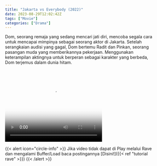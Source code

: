 ```yaml
---
title: "Jakarta vs Everybody (2022)"
date: 2023-08-29T12:02:42Z
tags: ["Movie"]
categories: ["Drama"]
---
```


Dom, seorang remaja yang sedang mencari jati diri, mencoba segala cara untuk mencapai mimpinya sebagai seorang aktor di Jakarta. Setelah serangkaian audisi yang gagal, Dom bertemu Radit dan Pinkan, seorang pasangan muda yang memberikannya pekerjaan. Menggunakan keterampilan aktingnya untuk berperan sebagai karakter yang berbeda, Dom terjemus dalam dunia hitam.

<video width="320" height="240" poster="https://www.themoviedb.org/t/p/original/sIF9NydLQlgBpx0CNH8UGBsZMr7.jpg" controls>
   <source src="https://kp3d-my.sharepoint.com/personal/ryoo_kp3d_onmicrosoft_com/_layouts/15/download.aspx?share=Eb14GUnoPv9HnZnEYUp1IBkBD_Gtmc2oVTXAZg8v8uK54Q" type="video/mp4">
</video>

{{< alert icon="circle-info" >}}
Jika video tidak dapat di Play melalui Rave dan mengalami Buffer/Load baca postingannya [Disini!]({{< ref "tutorial rave" >}})
{{< /alert >}}

